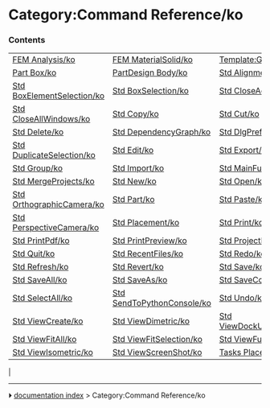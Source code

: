 # Category:Command Reference/ko


### Contents

|     |     |     |
| --- | --- | --- |
| [FEM Analysis/ko](FEM_Analysis/ko.md) | [FEM MaterialSolid/ko](FEM_MaterialSolid/ko.md) | [Template:GuiCommand/ko](Template_GuiCommand/ko.md) |
| [Part Box/ko](Part_Box/ko.md) | [PartDesign Body/ko](PartDesign_Body/ko.md) | [Std Alignment/ko](Std_Alignment/ko.md) |
| [Std BoxElementSelection/ko](Std_BoxElementSelection/ko.md) | [Std BoxSelection/ko](Std_BoxSelection/ko.md) | [Std CloseActiveWindow/ko](Std_CloseActiveWindow/ko.md) |
| [Std CloseAllWindows/ko](Std_CloseAllWindows/ko.md) | [Std Copy/ko](Std_Copy/ko.md) | [Std Cut/ko](Std_Cut/ko.md) |
| [Std Delete/ko](Std_Delete/ko.md) | [Std DependencyGraph/ko](Std_DependencyGraph/ko.md) | [Std DlgPreferences/ko](Std_DlgPreferences/ko.md) |
| [Std DuplicateSelection/ko](Std_DuplicateSelection/ko.md) | [Std Edit/ko](Std_Edit/ko.md) | [Std Export/ko](Std_Export/ko.md) |
| [Std Group/ko](Std_Group/ko.md) | [Std Import/ko](Std_Import/ko.md) | [Std MainFullscreen/ko](Std_MainFullscreen/ko.md) |
| [Std MergeProjects/ko](Std_MergeProjects/ko.md) | [Std New/ko](Std_New/ko.md) | [Std Open/ko](Std_Open/ko.md) |
| [Std OrthographicCamera/ko](Std_OrthographicCamera/ko.md) | [Std Part/ko](Std_Part/ko.md) | [Std Paste/ko](Std_Paste/ko.md) |
| [Std PerspectiveCamera/ko](Std_PerspectiveCamera/ko.md) | [Std Placement/ko](Std_Placement/ko.md) | [Std Print/ko](Std_Print/ko.md) |
| [Std PrintPdf/ko](Std_PrintPdf/ko.md) | [Std PrintPreview/ko](Std_PrintPreview/ko.md) | [Std ProjectInfo/ko](Std_ProjectInfo/ko.md) |
| [Std Quit/ko](Std_Quit/ko.md) | [Std RecentFiles/ko](Std_RecentFiles/ko.md) | [Std Redo/ko](Std_Redo/ko.md) |
| [Std Refresh/ko](Std_Refresh/ko.md) | [Std Revert/ko](Std_Revert/ko.md) | [Std Save/ko](Std_Save/ko.md) |
| [Std SaveAll/ko](Std_SaveAll/ko.md) | [Std SaveAs/ko](Std_SaveAs/ko.md) | [Std SaveCopy/ko](Std_SaveCopy/ko.md) |
| [Std SelectAll/ko](Std_SelectAll/ko.md) | [Std SendToPythonConsole/ko](Std_SendToPythonConsole/ko.md) | [Std Undo/ko](Std_Undo/ko.md) |
| [Std ViewCreate/ko](Std_ViewCreate/ko.md) | [Std ViewDimetric/ko](Std_ViewDimetric/ko.md) | [Std ViewDockUndockFullscreen/ko](Std_ViewDockUndockFullscreen/ko.md) |
| [Std ViewFitAll/ko](Std_ViewFitAll/ko.md) | [Std ViewFitSelection/ko](Std_ViewFitSelection/ko.md) | [Std ViewFullscreen/ko](Std_ViewFullscreen/ko.md) |
| [Std ViewIsometric/ko](Std_ViewIsometric/ko.md) | [Std ViewScreenShot/ko](Std_ViewScreenShot/ko.md) | [Tasks Placement/ko](Tasks_Placement/ko.md) |
|



---
⏵ [documentation index](../README.md) > Category:Command Reference/ko
